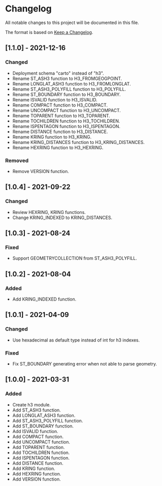 # Changelog
All notable changes to this project will be documented in this file.

The format is based on [Keep a Changelog](https://keepachangelog.com/en/1.0.0/).

## [1.1.0] - 2021-12-16

### Changed
- Deployment schema "carto" instead of "h3".
- Rename ST_ASH3 function to H3_FROMGEOGPOINT.
- Rename LONGLAT_ASH3 function to H3_FROMLONGLAT.
- Rename ST_ASH3_POLYFILL function to H3_POLYFILL.
- Rename ST_BOUNDARY function to H3_BOUNDARY.
- Rename ISVALID function to H3_ISVALID.
- Rename COMPACT function to H3_COMPACT.
- Rename UNCOMPACT function to H3_UNCOMPACT.
- Rename TOPARENT function to H3_TOPARENT.
- Rename TOCHILDREN function to H3_TOCHILDREN.
- Rename ISPENTAGON function to H3_ISPENTAGON.
- Rename DISTANCE function to H3_DISTANCE.
- Rename KRING function to H3_KRING.
- Rename KRING_DISTANCES function to H3_KRING_DISTANCES.
- Rename HEXRING function to H3_HEXRING.

### Removed
- Remove VERSION function.

## [1.0.4] - 2021-09-22

### Changed
- Review HEXRING, KRING functions.
- Change KRING_INDEXED to KRING_DISTANCES.

## [1.0.3] - 2021-08-24

### Fixed
- Support GEOMETRYCOLLECTION from ST_ASH3_POLYFILL.

## [1.0.2] - 2021-08-04

### Added
- Add KRING_INDEXED function.

## [1.0.1] - 2021-04-09

### Changed
- Use hexadecimal as default type instead of int for h3 indexes.

### Fixed
- Fix ST_BOUNDARY generating error when not able to parse geometry.

## [1.0.0] - 2021-03-31

### Added
- Create h3 module.
- Add ST_ASH3 function.
- Add LONGLAT_ASH3 function.
- Add ST_ASH3_POLYFILL function.
- Add ST_BOUNDARY function.
- Add ISVALID function.
- Add COMPACT function.
- Add UNCOMPACT function.
- Add TOPARENT function.
- Add TOCHILDREN function.
- Add ISPENTAGON function.
- Add DISTANCE function.
- Add KRING function.
- Add HEXRING function.
- Add VERSION function.